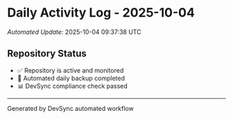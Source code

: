 # Daily Activity Log - 2025-10-04

*Automated Update:* 2025-10-04 09:37:38 UTC

## Repository Status
- ✅ Repository is active and monitored
- 🔄 Automated daily backup completed
- 📊 DevSync compliance check passed

---
Generated by DevSync automated workflow
